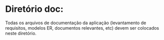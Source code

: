 Diretório doc:
==============

Todas os arquivos de documentação da aplicação (levantamento de requisitos, modelos ER, documentos relevantes, etc)
devem ser colocados neste diretório.